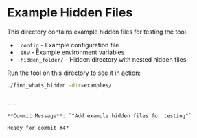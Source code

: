 # Example Hidden Files

This directory contains example hidden files for testing the tool.

- `.config` - Example configuration file
- `.env` - Example environment variables
- `.hidden_folder/` - Hidden directory with nested hidden files

Run the tool on this directory to see it in action:

```bash
./find_whats_hidden -dir=examples/
```
```

---

**Commit Message**: `"Add example hidden files for testing"`

Ready for commit #4?